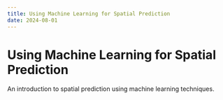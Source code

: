```yaml
---
title: Using Machine Learning for Spatial Prediction
date: 2024-08-01
---
```


# Using Machine Learning for Spatial Prediction

An introduction to spatial prediction using machine learning techniques.
